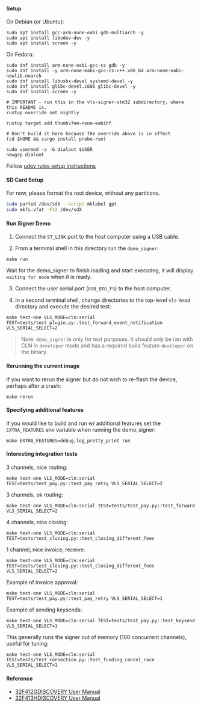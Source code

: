 #### Setup

On Debian (or Ubuntu):
```
sudo apt install gcc-arm-none-eabi gdb-multiarch -y
sudo apt install libudev-dev -y
sudo apt install screen -y
```

On Fedora:
```
sudo dnf install arm-none-eabi-gcc-cs gdb -y
sudo dnf install -y arm-none-eabi-gcc-cs-c++.x86_64 arm-none-eabi-newlib.noarch
sudo dnf install libusbx-devel systemd-devel -y
sudo dnf install glibc-devel.i686 glibc-devel -y
sudo dnf install screen -y
```

```
# IMPORTANT - run this in the vls-signer-stm32 subdirectory, where this README is.
rustup override set nightly

rustup target add thumbv7em-none-eabihf

# Don't build it here because the override above is in effect
(cd $HOME && cargo install probe-run)

sudo usermod -a -G dialout $USER
newgrp dialout
```

Follow [udev rules setup instructions](https://probe.rs/docs/getting-started/probe-setup/)

#### SD Card Setup

For now, please format the root device, without any partitions.

```sh
sudo parted /dev/sdX --script mklabel gpt
sudo mkfs.vfat -F32 /dev/sdX
```

#### Run Signer Demo

1. Connect the `ST_LINK` port to the host computer using a USB cable.

2. From a terminal shell in this directory run the `demo_signer`:
```
make run
```

Wait for the demo_signer to finish loading and start executing, it will display
`waiting for node` when it is ready.

3. Connect the user serial port (`USB_OTG_FS`) to the host computer.

4. In a second terminal shell, change directories to the top-level
   `vls-hsmd` directory and execute the desired test:
```
make test-one VLS_MODE=cln:serial TEST=tests/test_plugin.py::test_forward_event_notification VLS_SERIAL_SELECT=2
```

>Note: `demo_signer` is only for test purposes. It should only be ran with CLN in `developer` mode and has a required build feature `developer` on the binary.

#### Rerunning the current image

If you want to rerun the signer but do not wish to re-flash the device, perhaps after a crash:
```
make rerun
```

#### Specifying additional features

If you would like to build and run w/ additional features set the
`EXTRA_FEATURES` env variable when running the demo_signer:
```
make EXTRA_FEATURES=debug,log_pretty_print run
```

#### Interesting integration tests

3 channels, nice routing:
```
make test-one VLS_MODE=cln:serial TEST=tests/test_pay.py::test_pay_retry VLS_SERIAL_SELECT=2
```

3 channels, ok routing:
```
make test-one VLS_MODE=cln:serial TEST=tests/test_pay.py::test_forward VLS_SERIAL_SELECT=2
```

4 channels, nice closing:
```
make test-one VLS_MODE=cln:serial TEST=tests/test_closing.py::test_closing_different_fees
```

1 channel, nice invoice, receive:
```
make test-one VLS_MODE=cln:serial TEST=tests/test_closing.py::test_closing_different_fees VLS_SERIAL_SELECT=2
```

Example of invoice approval:
```
make test-one VLS_MODE=cln:serial TEST=tests/test_pay.py::test_pay_retry VLS_SERIAL_SELECT=1
```

Example of sending keysends:
```
make test-one VLS_MODE=cln:serial TEST=tests/test_pay.py::test_keysend VLS_SERIAL_SELECT=1
```

This generally runs the signer out of memory (100 concurrent channels), useful for tuning:
```
make test-one VLS_MODE=cln:serial TEST=tests/test_connection.py::test_funding_cancel_race VLS_SERIAL_SELECT=1
```

#### Reference

- [32F412GDISCOVERY User Manual](https://www.st.com/resource/en/user_manual/um2032-discovery-kit-with-stm32f412zg-mcu-stmicroelectronics.pdf)
- [32F413HDISCOVERY User Manual](https://www.st.com/resource/en/user_manual/um2135-discovery-kit-with-stm32f413zh-mcu-stmicroelectronics.pdf)
